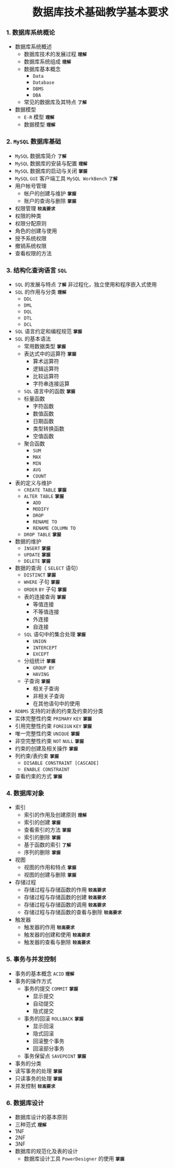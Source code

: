 # <center>数据库技术基础教学基本要求</center>

### 1. 数据库系统概论
- 数据库系统概述
  - 数据库技术的发展过程 **`理解`**
  - 数据库系统组成 **`理解`**
  - 数据库基本概念
    -  `Data` 
    -  `Database` 
    -  `DBMS` 
    -  `DBA` 
  - 常见的数据库及其特点 **`了解`**
- 数据模型
  - `E-R` 模型 **`理解`**
  - 数据模型 **`理解`**

### 2.  `MySQL` 数据库基础
-  `MySQL` 数据库简介 **`了解`**
-  `MySQL` 数据库的安装与配置 **`理解`**
-  `MySQL` 数据库的启动与关闭 **`掌握`**
-  `MySQL` `GUI` 客户端工具 `MySQL WorkBench`  **`了解`**
- 用户帐号管理
  - 帐户的创建与维护 **`掌握`**
  - 账户的查询与删除 **`掌握`**
-  权限管理 **`较高要求`**
  - 权限的种类
  - 权限分配原则
  - 角色的创建与使用
  - 授予系统权限
  - 撤销系统权限
  - 查看权限的方法
  
### 3. 结构化查询语言 `SQL` 
- `SQL` 的发展与特点 **`了解`**
	非过程化，独立使用和程序嵌入式使用
- `SQL` 的作用与分类 **`理解`**
	 - `DDL`
     - `DML`
     - `DQL`
     - `DTL`
     - `DCL` 
- `SQL` 语言约定和编程规范 **`掌握`**
- `SQL` 的基本语法
  - 常用数据类型 **`掌握`**
  - 表达式中的运算符 **`掌握`**
    - 算术运算符
    - 逻辑运算符
    - 比较运算符
    - 字符串连接运算
  -  `SQL` 语言中的函数 **`掌握`**
    - 标量函数
      - 字符函数
      - 数值函数
      - 日期函数
      - 类型转换函数
      - 空值函数
    - 聚合函数
      - `SUM`
      - `MAX`
      - `MIN`
      - `AVG`
      - `COUNT` 
- 表的定义与维护
  - `CREATE TABLE`  **`掌握`**
  - `ALTER TABLE`  **`掌握`**
    - `ADD`
    - `MODIFY`
    - `DROP`
    - `RENAME TO`
    - `RENAME COLUMN TO`
  - `DROP TABLE`  **`掌握`**
- 数据的维护
  - `INSERT`  **`掌握`**
  - `UPDATE`  **`掌握`**
  - `DELETE`  **`掌握`**
- 数据的查询（ `SELECT` 语句）
  - `DISTINCT`  **`掌握`**
  - `WHERE` 子句 **`掌握`**
  - `ORDER`   `BY` 子句 **`掌握`**
  - 表的连接查询 **`掌握`**
    - 等值连接
    - 不等值连接
    - 外连接
    - 自连接
  - `SQL` 语句中的集合处理 **`掌握`**
    - `UNION`
    - `INTERCEPT`
    - `EXCEPT` 
  - 分组统计  **`掌握`**
    - `GROUP BY`
    - `HAVING`
  - 子查询 **`掌握`**
    - 相关子查询
    - 非相关子查询
    - 在其他语句中的使用
-  `RDBMS` 支持的对表的约束及约束的分类
  - 实体完整性约束 `PRIMARY`   `KEY`  **`掌握`**
  - 引用完整性约束 `FOREIGN`   `KEY`  **`掌握`**
  - 唯一完整性约束 `UNIQUE`  **`掌握`**
  - 非空完整性约束 `NOT`   `NULL`  **`掌握`**
  - 约束的创建及相关操作 **`掌握`**
  - 列约束/表约束 **`掌握`**
     - `DISABLE CONSTRAINT [CASCADE]`
     - `ENABLE CONSTRAINT` 
  - 查看约束的方式 **`掌握`**
  
### 4. 数据库对象
- 索引
  - 索引的作用及创建原则 **`理解`**
  - 索引的创建 **`掌握`**
  - 查看索引的方法 **`掌握`**
  - 索引的删除 **`掌握`**
  - 基于函数的索引 **`了解`**
  - 序列的删除 **`掌握`**
- 视图
  - 视图的作用和特点 **`掌握`**
  - 视图的创建与删除 **`掌握`**
- 存储过程
  - 存储过程与存储函数的作用 **`较高要求`**
  - 存储过程与存储函数的创建 **`较高要求`**
  - 存储过程与存储函数的调用 **`较高要求`**
  - 存储过程与存储函数的查看与删除 **`较高要求`**
- 触发器
  - 触发器的作用 **`较高要求`**
  - 触发器的创建和使用 **`较高要求`**
  - 触发器的查看与删除 **`较高要求`**
  
### 5. 事务与并发控制
- 事务的基本概念 `ACID` **`理解`**
- 事务的操作方式 
  - 事务的提交 `COMMIT`  **`掌握`**
    - 显示提交
    - 自动提交
    - 隐式提交
  - 事务的回滚 `ROLLBACK`  **`掌握`**
    - 显示回滚
    - 隐式回滚
    - 回滚整个事务
    - 回滚部分事务
  - 事务保留点 `SAVEPOINT`  **`掌握`**
-  事务的分类
  - 读写事务的处理 **`掌握`**
  - 只读事务的处理 **`掌握`**
- 并发控制 **`较高要求`**

### 6. 数据库设计
-  数据库设计的基本原则
  - 三种范式 **`理解`**
   - 1NF
   - 2NF
   - 3NF
- 数据库的规范化及表的设计
  - 数据库设计工具 `PowerDesigner` 的使用 **`掌握`**
